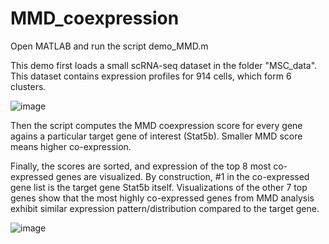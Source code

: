 # MMD_coexpression

Open MATLAB and run the script demo_MMD.m

This demo first loads a small scRNA-seq dataset in the folder "MSC_data". This dataset contains expression profiles for 914 cells, which form 6 clusters. 

![image](https://user-images.githubusercontent.com/18299367/193498495-b752183e-bef6-40fc-ad63-74816c323782.png)


Then the script computes the MMD coexpression score for every gene agains a particular target gene of interest (Stat5b). Smaller MMD score means higher co-expression. 

Finally, the scores are sorted, and expression of the top 8 most co-expressed genes are visualized. By construction, #1 in the co-expressed gene list is the target gene Stat5b itself. Visualizations of the other 7 top genes show that the most highly co-expressed genes from MMD analysis exhibit similar expression pattern/distribution compared to the target gene. 

![image](https://user-images.githubusercontent.com/18299367/193498540-ec6dc91e-66dc-4271-a57d-e90f43c82b6e.png)

